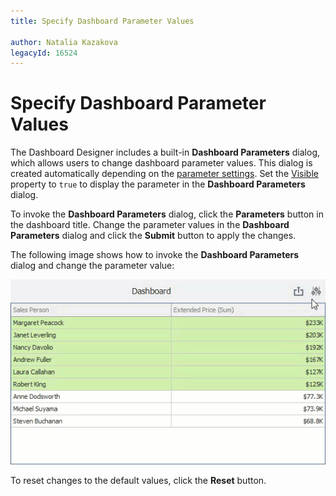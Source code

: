 ```yaml
---
title: Specify Dashboard Parameter Values

author: Natalia Kazakova
legacyId: 16524
---
```

# Specify Dashboard Parameter Values

The Dashboard Designer includes a built-in **Dashboard Parameters** dialog, which allows users to change dashboard parameter values. This dialog is created automatically depending on the [parameter settings](creating-parameters.md#parameter-settings). Set the [Visible](creating-parameters.md#visible) property to `true` to display the parameter in the **Dashboard Parameters** dialog.

To invoke the **Dashboard Parameters** dialog, click the **Parameters** button in the dashboard title. Change the parameter values in the **Dashboard Parameters** dialog and click the **Submit** button to apply the changes.

The following image shows how to invoke the **Dashboard Parameters** dialog and change the parameter value:

![Dashboard Parameters Dialog in WinForms](../../../../images/dashboard-parameters-dialog-win.gif)

To reset changes to the default values, click the **Reset** button.
